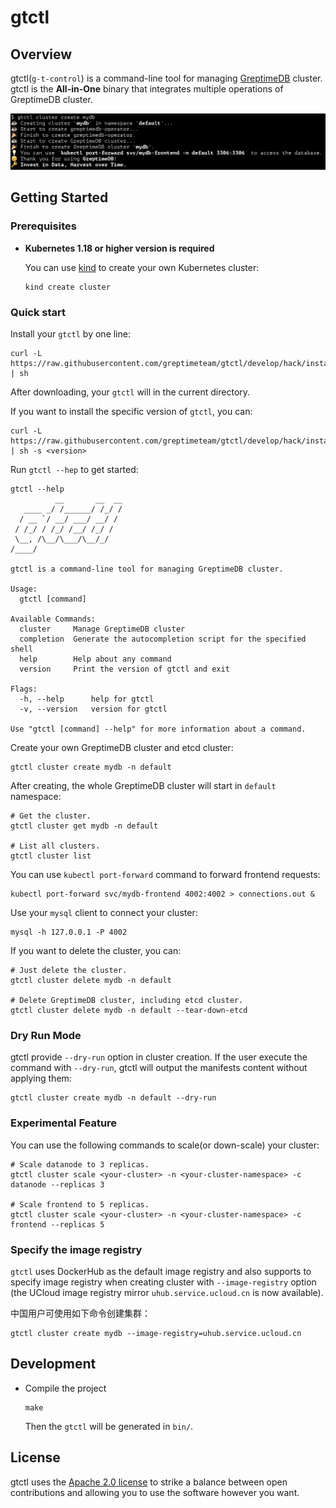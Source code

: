 # gtctl

## Overview

gtctl(`g-t-control`) is a command-line tool for managing [GreptimeDB](https://github.com/GrepTimeTeam/greptimedb) cluster. gtctl is the **All-in-One** binary that integrates multiple operations of GreptimeDB cluster.

![screenshot](docs/images/screenshot.png)

## Getting Started

### Prerequisites

- **Kubernetes 1.18 or higher version is required**

  You can use [kind](https://kind.sigs.k8s.io/) to create your own Kubernetes cluster:

  ```console
  kind create cluster
  ```

### Quick start

Install your `gtctl` by one line:

```console
curl -L https://raw.githubusercontent.com/greptimeteam/gtctl/develop/hack/install.sh | sh
```

After downloading, your `gtctl` will in the current directory.

If you want to install the specific version of `gtctl`, you can:

```console
curl -L https://raw.githubusercontent.com/greptimeteam/gtctl/develop/hack/install.sh | sh -s <version>
```

Run `gtctl --hep` to get started:

```console
gtctl --help
          __       __  __
   ____ _/ /______/ /_/ /
  / __ `/ __/ ___/ __/ /
 / /_/ / /_/ /__/ /_/ /
 \__, /\__/\___/\__/_/
/____/

gtctl is a command-line tool for managing GreptimeDB cluster.

Usage:
  gtctl [command]

Available Commands:
  cluster     Manage GreptimeDB cluster
  completion  Generate the autocompletion script for the specified shell
  help        Help about any command
  version     Print the version of gtctl and exit

Flags:
  -h, --help      help for gtctl
  -v, --version   version for gtctl

Use "gtctl [command] --help" for more information about a command.
```

Create your own GreptimeDB cluster and etcd cluster:

```console
gtctl cluster create mydb -n default
```

After creating, the whole GreptimeDB cluster will start in `default` namespace:

```console
# Get the cluster.
gtctl cluster get mydb -n default

# List all clusters.
gtctl cluster list
```

You can use `kubectl port-forward` command to forward frontend requests:

```console
kubectl port-forward svc/mydb-frontend 4002:4002 > connections.out &
```

Use your `mysql` client to connect your cluster:

```console
mysql -h 127.0.0.1 -P 4002
```

If you want to delete the cluster, you can:

```console
# Just delete the cluster.
gtctl cluster delete mydb -n default

# Delete GreptimeDB cluster, including etcd cluster.
gtctl cluster delete mydb -n default --tear-down-etcd
```

### Dry Run Mode

gtctl provide `--dry-run` option in cluster creation. If the user execute the command with `--dry-run`, gtctl will output the manifests content without applying them:

```console
gtctl cluster create mydb -n default --dry-run
```

### Experimental Feature

You can use the following commands to scale(or down-scale) your cluster:

```console
# Scale datanode to 3 replicas.
gtctl cluster scale <your-cluster> -n <your-cluster-namespace> -c datanode --replicas 3

# Scale frontend to 5 replicas.
gtctl cluster scale <your-cluster> -n <your-cluster-namespace> -c frontend --replicas 5
```

### Specify the image registry

`gtctl` uses DockerHub as the default image registry and also supports to specify image registry when creating cluster with `--image-registry` option (the UCloud image registry mirror `uhub.service.ucloud.cn` is now available).

中国用户可使用如下命令创建集群：

```console
gtctl cluster create mydb --image-registry=uhub.service.ucloud.cn
```

## Development

- Compile the project

  ```console
  make
  ```

  Then the `gtctl` will be generated in `bin/`.

## License

gtctl uses the [Apache 2.0 license](./LICENSE) to strike a balance between
open contributions and allowing you to use the software however you want.
